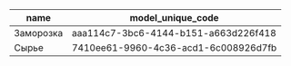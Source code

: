 |name|model_unique_code|
|----|-----------------|
|Заморозка|aaa114c7-3bc6-4144-b151-a663d226f418|
|Сырье|7410ee61-9960-4c36-acd1-6c008926d7fb|
